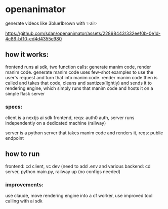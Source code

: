 # openanimator

generate videos like 3blue1brown with ✨ai✨

https://github.com/sdan/openanimator/assets/22898443/332eef0b-0e1d-4c86-bf10-ed4d4355e980


## how it works:

frontend runs ai sdk, two function calls: generate manim code, render manim code. generate manim code uses few-shot examples to use the user's request and turn that into manim code. render manim code then is called and takes that code, cleans and santizes(lightly) and sends it to rendering engine, which simply runs that manim code and hosts it on a simple flask server

### specs:
client is a nextjs ai sdk frontend, reqs: auth0 auth, server runs independently on a dedicated machine (railway)

server is a python server that takes manim code and renders it, reqs: public endpoint

## how to run

frontend: cd client, vc dev (need to add .env and various <variables>
backend: cd server, python main.py, railway up (no configs needed)



### improvements:

use claude, move rendering engine into a cf worker, use improved tool calling with ai sdk
